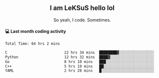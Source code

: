 <h2 align="center">I am LeKSuS hello lol</h2>
<p align="center">So yeah, I code. Sometimes.</p>

#### :computer: Last month coding activity
<!--START_SECTION:waka-->

```txt
Total Time: 64 hrs 2 mins

C                          22 hrs 34 mins  ████████▓░░░░░░░░░░░░░░░░   34.29 %
Python                     12 hrs 32 mins  ████▓░░░░░░░░░░░░░░░░░░░░   19.05 %
Go                         8 hrs 10 mins   ███░░░░░░░░░░░░░░░░░░░░░░   12.43 %
C++                        5 hrs 19 mins   ██░░░░░░░░░░░░░░░░░░░░░░░   08.08 %
YAML                       2 hrs 28 mins   █░░░░░░░░░░░░░░░░░░░░░░░░   03.75 %
```

<!--END_SECTION:waka-->
